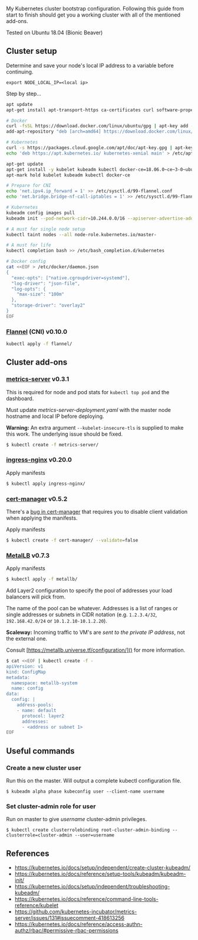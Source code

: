 My Kubernetes cluster bootstrap configuration.
Following this guide from start to finish should get you a working cluster
with all of the mentioned add-ons.

Tested on Ubuntu 18.04 (Bionic Beaver)

## Cluster setup

Determine and save your node's local IP address to a variable before continuing.

```
export NODE_LOCAL_IP=<local ip>
```

Step by step...

```bash
apt update
apt-get install apt-transport-https ca-certificates curl software-properties-common curl

# Docker
curl -fsSL https://download.docker.com/linux/ubuntu/gpg | apt-key add -
add-apt-repository "deb [arch=amd64] https://download.docker.com/linux/ubuntu $(lsb_release -cs) stable"

# Kubernetes
curl -s https://packages.cloud.google.com/apt/doc/apt-key.gpg | apt-key add -
echo 'deb https://apt.kubernetes.io/ kubernetes-xenial main' > /etc/apt/sources.list.d/kubernetes.list

apt-get update
apt-get install -y kubelet kubeadm kubectl docker-ce=18.06.0~ce~3-0~ubuntu
apt-mark hold kubelet kubeadm kubectl docker-ce

# Prepare for CNI
echo 'net.ipv4.ip_forward = 1' >> /etc/sysctl.d/99-flannel.conf
echo 'net.bridge.bridge-nf-call-iptables = 1' >> /etc/sysctl.d/99-flannel.conf

# Kubernetes
kubeadm config images pull
kubeadm init --pod-network-cidr=10.244.0.0/16 --apiserver-advertise-address=${NODE_LOCAL_IP}

# A must for single node setup
kubectl taint nodes --all node-role.kubernetes.io/master-

# A must for life
kubectl completion bash >> /etc/bash_completion.d/kubernetes

# Docker config
cat <<EOF > /etc/docker/daemon.json
{
  "exec-opts": ["native.cgroupdriver=systemd"],
  "log-driver": "json-file",
  "log-opts": {
    "max-size": "100m"
  },
  "storage-driver": "overlay2"
}
EOF
```

### [Flannel][] (CNI) v0.10.0

```bash
kubectl apply -f flannel/
```

## Cluster add-ons

### [metrics-server][] v0.3.1

This is required for node and pod stats for `kubectl top pod` and the
dashboard.

Must update *metrics-server-deployment.yaml* with the master node hostname
and local IP before deploying.

**Warning:** An extra argument `--kubelet-insecure-tls` is supplied to make
this work. The underlying issue should be fixed.

```bash
$ kubectl create -f metrics-server/
```

### [ingress-nginx][] v0.20.0

Apply manifests

```bash
$ kubectl apply ingress-nginx/
```

### [cert-manager][] v0.5.2

There's a [bug in cert-manager][] that requires you to disable client validation
when applying the manifests.

Apply manifests

```bash
$ kubectl create -f cert-manager/ --validate=false
```

[bug in cert-manager]: https://github.com/jetstack/cert-manager/issues/1034

### [MetalLB][] v0.7.3

Apply manifests

```bash
$ kubectl apply -f metallb/
```

Add Layer2 configuration to specify the pool of addresses your load balancers
will pick from.

The name of the pool can be whatever. Addresses is a list of ranges or single
addresses or subnets in CIDR notation
(e.g. `1.2.3.4/32`, `192.168.42.0/24` or `10.1.2.10-10.1.2.20`).

**Scaleway:** Incoming traffic to VM's are *sent to the private IP address*,
not the external one.

Consult [https://metallb.universe.tf/configuration/]() for more information.

```bash
$ cat <<EOF | kubectl create -f -
apiVersion: v1
kind: ConfigMap
metadata:
  namespace: metallb-system
  name: config
data:
  config: |
    address-pools:
    - name: default
      protocol: layer2
      addresses:
      - <address or subnet 1>
EOF
```

## Useful commands

### Create a new cluster user

Run this on the master. Will output a complete kubectl configuration file.

```
$ kubeadm alpha phase kubeconfig user --client-name username
```

### Set cluster-admin role for user

Run on master to give *username* cluster-admin privileges.

```
$ kubectl create clusterrolebinding root-cluster-admin-binding --clusterrole=cluster-admin --user=username
```

## References
- https://kubernetes.io/docs/setup/independent/create-cluster-kubeadm/
- https://kubernetes.io/docs/reference/setup-tools/kubeadm/kubeadm-init/
- https://kubernetes.io/docs/setup/independent/troubleshooting-kubeadm/
- https://kubernetes.io/docs/reference/command-line-tools-reference/kubelet
- https://github.com/kubernetes-incubator/metrics-server/issues/131#issuecomment-418613256
- https://kubernetes.io/docs/reference/access-authn-authz/rbac/#permissive-rbac-permissions

[metrics-server]: https://github.com/kubernetes-incubator/metrics-server
[Flannel]: https://github.com/coreos/flannel
[ingress-nginx]: https://github.com/kubernetes/ingress-nginx
[cert-manager]: https://github.com/jetstack/cert-manager
[MetalLB]: https://github.com/google/metallb
